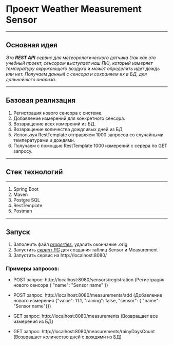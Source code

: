 # Проект Weather Measurement Sensor 
***
## Основная идея ##


*Это ***REST API*** сервис для метеорологического датчика (так как это учебный проект, сенсором выступает наш ПК), который измеряет температуру окружающего воздуха и может определить идет дождь или нет.
Получаем данный с сенсора и сохраняем их в БД, для дальнейшего анализа.*
***
## Базовая реализация
1. Регистрация нового сенсора с системе.
2. Добавление измерений для конкретного сенсора.
3. Возвращение всех измерений из БД.
4. Возвращение количества дождливых дней из БД
5. Используя RestTemplate отправляем 1000 запросов со случайными температурами и дождями.
6. Получаем с помощью RestTemplate 1000 измерений с серера по GET запросу.
***
## Стек технологий
***
1. Spring Boot
2. Maven
3. Postgre SQL
4. RestTemplate
5. Postman
***
## Запуск
 1. Заполнить файл [*properties*](https://github.com/FattAkvarium/Weather-Measurement-Sensor/blob/master/src/main/resources/application.properties.orig), удалить окончание .orig
 2. Запустить [*скрипт PG*](https://github.com/FattAkvarium/Weather-Measurement-Sensor/blob/master/src/main/resources/forIntall.sql) для создания таблиц Sensor и Measurement
 3. Запустить сервис на http://localhost:8080/

### Примеры запросов:
- POST запрос: http://localhost:8080/sensors/registration
  (Регистрация нового сенсора {
                               "name": "Sensor name"
                              })
 
- POST запрос: http://localhost:8080/measurements/add
  (Добавление нового измерения {"value": 11.1, "raining": false, "sensor": { "name": "Sensor name"}})
                                 
- GET запрос: http://localhost:8080/measurements
  (Возвращает все измерения из БД)
- GET запрос: http://localhost:8080/measurements/rainyDaysCount
  (Возвращает количество дней с дождями из БД)


